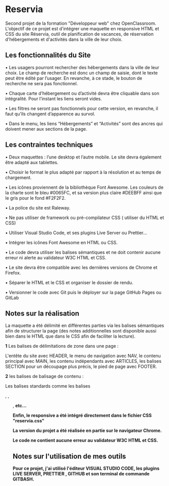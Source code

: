 # Reservia
Second projet de la formation "Développeur web" chez OpenClassroom. L'objectif de ce projet est d'intégrer une maquette en responsive HTML et CSS du site Réservia, outil de planification de vacances, de réservation d'hébergements et d'activités dans la ville de leur choix.

## 	Les fonctionnalités du Site
 
•	 Les usagers pourront rechercher des hébergements dans la ville de leur choix. Le champ de recherche est donc un champ de saisie, dont le texte peut être édité par l’usager. En revanche, à ce stade, le bouton de recherche ne sera pas fonctionnel.

•	 Chaque carte d’hébergement ou d’activité devra être cliquable dans son intégralité. Pour l’instant les liens seront vides.

•	 Les filtres ne seront pas fonctionnels pour cette version, en revanche, il faut qu’ils changent d’apparence au survol.

•	 Dans le menu, les liens “Hébergements” et “Activités” sont des ancres qui doivent mener aux sections de la page.

## Les contraintes techniques

•	 Deux maquettes : l’une desktop et l’autre mobile. Le site devra également être adapté aux tablettes.

•	 Choisir le format le plus adapté par rapport à la résolution et au temps de chargement.

•	 Les icônes proviennent de la bibliothèque Font Awesome. Les couleurs de la charte sont le bleu #0065FC, et sa version plus claire #DEEBFF ainsi que le gris pour le fond #F2F2F2.

•	 La police du site est Raleway.

•	 Ne pas utiliser de framework ou pré-compilateur CSS ( utiliser du HTML et CSS)

•	 Utiliser Visual Studio Code, et ses plugins Live Server ou Prettier…

•	 Intégrer les icônes Font Awesome en HTML ou CSS. 

•	 Le code devra utiliser les balises sémantiques et ne doit contenir aucune erreur ni alerte au validateur W3C HTML et CSS.

•	 Le site devra être compatible avec les dernières versions de Chrome et Firefox.

•	 Séparer le HTML et le CSS et  organiser le dossier de rendu.

•	 Versionner le code avec Git puis le déployer sur la page  GitHub Pages ou GitLab 

## Notes sur la réalisation

La maquette a été délimité  en différentes parties via les balises sémantiques afin de structurer la page (des notes additionnelles sont disponible aussi bien dans le HTML que dans le CSS afin de faciliter la lecture).

**1** Les balises de délimitations de zone dans une page :

L'entête du site avec HEADER, le menu de navigation avec NAV, le contenu principal avec MAIN, les contenu indépendants avec ARTICLES, les balises SECTION pour un découpage plus précis, le pied de page avec FOOTER.

**2** les balises de balisage de contenu :

Les balises standards comme les balises <p>, <a>, <ul>, <strong> etc…


Enfin, le responsive a été intégré directement dans le fichier CSS "reservia.css"

La version du projet a été réalisée en partie sur le navigateur Chrome.

Le code ne contient aucune erreur au validateur W3C HTML et CSS.

## Notes sur l'utilisation de mes outils

Pour ce projet, j'ai utilisé l'éditeur **VISUAL STUDIO CODE**, les plugins **LIVE SERVER**, **PRETTIER** , **GITHUB** et son terminal de commande **GITBASH**.
